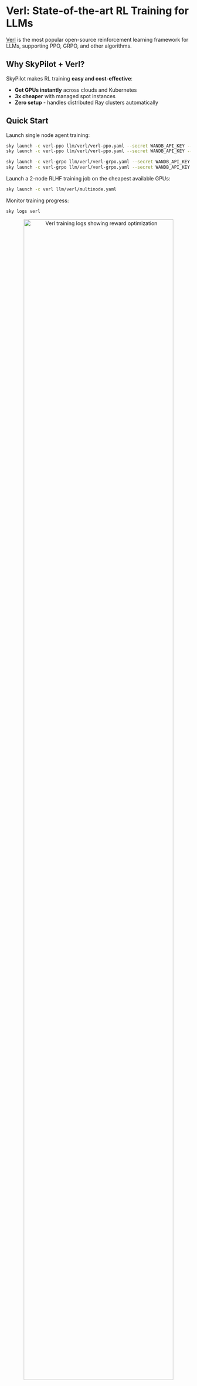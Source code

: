 # Verl: State-of-the-art RL Training for LLMs


[Verl](https://github.com/volcengine/verl) is the most popular open-source reinforcement learning framework for LLMs, supporting PPO, GRPO, and other algorithms.

## Why SkyPilot + Verl?

SkyPilot makes RL training **easy and cost-effective**:
- **Get GPUs instantly** across clouds and Kubernetes
- **3x cheaper** with managed spot instances  
- **Zero setup** - handles distributed Ray clusters automatically

## Quick Start

Launch single node agent training:

```bash
sky launch -c verl-ppo llm/verl/verl-ppo.yaml --secret WANDB_API_KEY --num-nodes 1 -y
sky launch -c verl-ppo llm/verl/verl-ppo.yaml --secret WANDB_API_KEY --secret HF_TOKEN --num-nodes 1 -y

sky launch -c verl-grpo llm/verl/verl-grpo.yaml --secret WANDB_API_KEY --num-nodes 1 -y
sky launch -c verl-grpo llm/verl/verl-grpo.yaml --secret WANDB_API_KEY --secret HF_TOKEN --num-nodes 1 -y
```

Launch a 2-node RLHF training job on the cheapest available GPUs:
```bash
sky launch -c verl llm/verl/multinode.yaml
```

Monitor training progress:
```bash
sky logs verl
```

<p align="center">
  <img src="https://imgur.com/vQoEIm6.png" alt="Verl training logs showing reward optimization" width="90%"/>
</p>
<p align="center"><i>Training logs showing PPO optimization progress with reward metrics</i></p>

Access Ray dashboard:
```bash
sky status --endpoint 8280 verl
```

<p align="center">
  <img src="https://i.imgur.com/6Lwuldi.png" alt="Ray Dashboard showing distributed RLHF training" width="90%"/>
</p>
<p align="center"><i>Ray dashboard showing real-time monitoring of distributed training across multiple nodes</i></p>

## Key Features

The example trains Qwen2.5-0.5B-Instruct on the GSM8K dataset using PPO:
- **Multi-node distributed training** with automatic Ray cluster setup
- **Checkpoint persistence** to cloud storage for fault tolerance
- **Customizable models and datasets** via environment variables

## Optional: Enable W&B for Training Visualization

To track training curves and metrics in Weights & Biases:
```bash
# 1. Set your W&B API key locally
export WANDB_API_KEY=your-api-key

# 2. Launch with the secret flag
sky launch -c verl llm/verl/multinode.yaml --secret WANDB_API_KEY

# 3. Edit multinode.yaml to enable W&B logger (see comments in the file)
```

## Advanced Usage

### 💰 Use Spot Instances for 3x Cost Savings

```bash
sky jobs launch -n verl-job llm/verl/multinode.yaml
```
Training automatically resumes from checkpoints if preempted.

### 🚀 Continue Experiments on the Same Cluster

```bash
# Run additional training epochs
sky exec verl llm/verl/multinode.yaml --env TOTAL_EPOCHS=10

# The YAML automatically detects and reuses the existing Ray cluster
```

### 📈 Scale to More Nodes

```bash
sky launch -c verl llm/verl/multinode.yaml --num-nodes 4
```

### 🔧 Customize Training Configuration

Modify parameters directly:
```bash
sky launch -c verl llm/verl/multinode.yaml \
  --env MODEL_NAME=meta-llama/Llama-2-7b-hf \
  --env ACTOR_LR=5e-6 \
  --env CRITIC_LR=1e-5
```

Train a larger model:
```bash
sky launch -c verl llm/verl/multinode.yaml \
  --env MODEL_NAME=Qwen/Qwen2.5-7B-Instruct \
  --gpus A100-80GB:8 --num-nodes 4
```

## Understanding the Setup

1. **Head node**: Prepares data, starts Ray head, submits training job
2. **Worker nodes**: Join Ray cluster for distributed training
3. **Smart resumption**: Ray cluster is reused if already running, avoiding restart overhead

## Troubleshooting

- **OOM errors**: Reduce batch sizes or `gpu_memory_utilization`
- **Connection issues**: Ensure ports 6385 (Ray) and 8280 (dashboard) are not blocked
- **First run is slow**: Model download happens once, subsequent runs are faster

## Learn More

- [Verl Documentation](https://verl.readthedocs.io/)
- [Verl GitHub Repository](https://github.com/volcengine/verl)
- [SkyPilot Ray Setup Guide](https://docs.skypilot.co/en/latest/running-jobs/distributed-jobs.html#executing-a-distributed-ray-program)